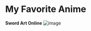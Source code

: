 # My Favorite Anime
**Sword Art Online**
![image](https://github.com/user-attachments/assets/3f4dfac3-61d2-4250-a66d-c7531f2f0891)

